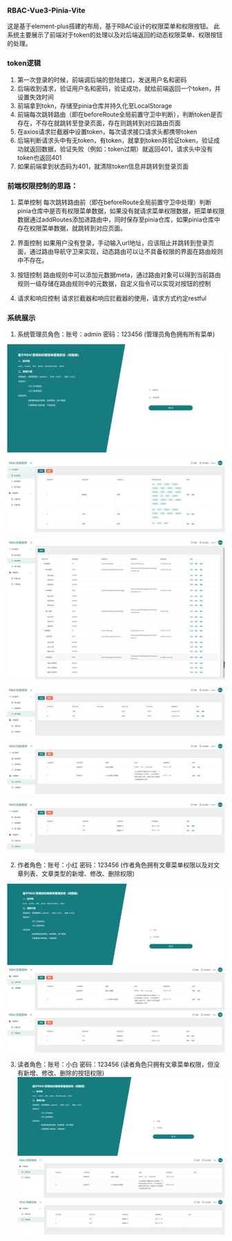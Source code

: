

### RBAC-Vue3-Pinia-Vite
这是基于element-plus搭建的布局，基于RBAC设计的权限菜单和权限按钮。
此系统主要展示了前端对于token的处理以及对后端返回的动态权限菜单、权限按钮的处理。

### token逻辑
1. 第一次登录的时候，前端调后端的登陆接口，发送用户名和密码
1. 后端收到请求，验证用户名和密码，验证成功，就给前端返回一个token，并设置失效时间
1. 前端拿到tokn，存储至pinia仓库并持久化至LocalStorage
1. 前端每次跳转路由（即在beforeRoute全局前置守卫中判断），判断token是否存在，不存在就跳转至登录页面，存在则跳转到对应路由页面
1. 在axios请求拦截器中设置token，每次请求接口请求头都携带token
1. 后端判断请求头中有无token，有token，就拿到token并验证token，验证成功就返回数据，验证失败（例如：token过期）就返回401，请求头中没有token也返回401
1. 如果前端拿到状态码为401，就清除token信息并跳转到登录页面


### 前端权限控制的思路：
1. 菜单控制
每次跳转路由前（即在beforeRoute全局前置守卫中处理）判断pinia仓库中是否有权限菜单数据，如果没有就请求菜单权限数据，把菜单权限数据通过addRoutes添加进路由中，同时保存至pinia仓库，如果pinia仓库中存在权限菜单数据，就跳转到对应页面。

1. 界面控制
如果用户没有登录，手动输入url地址，应该阻止并跳转到登录页面，通过路由导航守卫来实现，动态路由可以让不具备权限的界面在路由规则中不存在。

1. 按钮控制
路由规则中可以添加元数据meta，通过路由对象可以得到当前路由规则一级存储在路由规则中的元数据，自定义指令可以实现对按钮的控制

1. 请求和响应控制
请求拦截器和响应拦截器的使用，请求方式约定restful


### 系统展示
1. 系统管理员角色：账号：admin  密码：123456  (管理员角色拥有所有菜单)

![输入图片说明](public/admin_login.png)

![输入图片说明](public/admin_systemManage_roleManage.png)

![输入图片说明](public/admin_systemManage_menuManage.png)

![输入图片说明](public/admin_systemManage_userManage.png)

![输入图片说明](public/admin_articleManage_articleList.png)

![输入图片说明](public/admin_articleManage_articleType.png)

2. 作者角色：账号：小红 密码：123456  (作者角色拥有文章菜单权限以及对文章列表、文章类型的新增、修改、删除权限)

![输入图片说明](public/%E5%B0%8F%E7%BA%A2_login.png)
![输入图片说明](public/%E5%B0%8F%E7%BA%A2_articleManage_articleList.png)
![输入图片说明](public/%E5%B0%8F%E7%BA%A2_articleManage_articleType.png)

3. 读者角色：账号：小白 密码：123456  (读者角色只拥有文章菜单权限，但没有新增、修改、删除的按钮权限)
![输入图片说明](public/%E5%B0%8F%E7%99%BD_login.png)
![输入图片说明](public/%E5%B0%8F%E7%99%BD_articleManage_articleList.png)
![输入图片说明](public/%E5%B0%8F%E7%99%BD_articleManage_articleType.png)